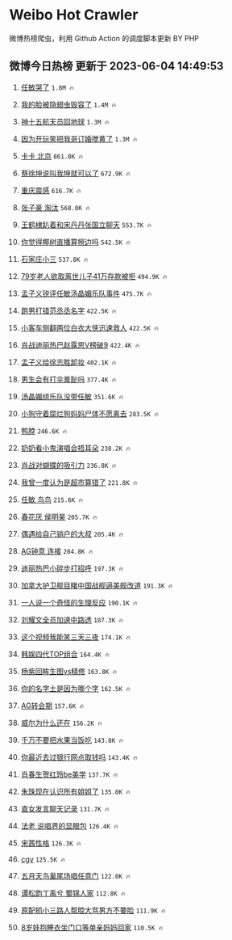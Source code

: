 # Weibo Hot Crawler 



微博热榜爬虫，利用 Github Action 的调度脚本更新 BY PHP 


## 微博今日热榜 更新于 2023-06-04 14:49:53 
1. [任敏哭了](https://s.weibo.com/weibo?q=%E4%BB%BB%E6%95%8F%E5%93%AD%E4%BA%86&t=31&band_rank=1&Refer=top) `1.8M 🔥` 

1. [我的脸被隐翅虫毁容了](https://s.weibo.com/weibo?q=%23%E6%88%91%E7%9A%84%E8%84%B8%E8%A2%AB%E9%9A%90%E7%BF%85%E8%99%AB%E6%AF%81%E5%AE%B9%E4%BA%86%23&t=31&band_rank=2&Refer=top) `1.4M 🔥` 

1. [神十五航天员回地球](https://s.weibo.com/weibo?q=%23%E7%A5%9E%E5%8D%81%E4%BA%94%E8%88%AA%E5%A4%A9%E5%91%98%E5%9B%9E%E5%9C%B0%E7%90%83%23&t=31&band_rank=3&Refer=top) `1.3M 🔥` 

1. [因为开玩笑把我哥订婚搅黄了](https://s.weibo.com/weibo?q=%23%E5%9B%A0%E4%B8%BA%E5%BC%80%E7%8E%A9%E7%AC%91%E6%8A%8A%E6%88%91%E5%93%A5%E8%AE%A2%E5%A9%9A%E6%90%85%E9%BB%84%E4%BA%86%23&t=31&band_rank=4&Refer=top) `1.3M 🔥` 

1. [卡卡 北京](https://s.weibo.com/weibo?q=%E5%8D%A1%E5%8D%A1%20%E5%8C%97%E4%BA%AC&t=31&band_rank=5&Refer=top) `861.0K 🔥` 

1. [蔡徐坤说叫我坤就可以了](https://s.weibo.com/weibo?q=%23%E8%94%A1%E5%BE%90%E5%9D%A4%E8%AF%B4%E5%8F%AB%E6%88%91%E5%9D%A4%E5%B0%B1%E5%8F%AF%E4%BB%A5%E4%BA%86%23&t=31&band_rank=6&Refer=top) `672.9K 🔥` 

1. [重庆震感](https://s.weibo.com/weibo?q=%E9%87%8D%E5%BA%86%E9%9C%87%E6%84%9F&t=31&band_rank=7&Refer=top) `616.7K 🔥` 

1. [张子豪 淘汰](https://s.weibo.com/weibo?q=%E5%BC%A0%E5%AD%90%E8%B1%AA%20%E6%B7%98%E6%B1%B0&t=31&band_rank=8&Refer=top) `568.0K 🔥` 

1. [王鹤棣趴着和宋丹丹张国立聊天](https://s.weibo.com/weibo?q=%23%E7%8E%8B%E9%B9%A4%E6%A3%A3%E8%B6%B4%E7%9D%80%E5%92%8C%E5%AE%8B%E4%B8%B9%E4%B8%B9%E5%BC%A0%E5%9B%BD%E7%AB%8B%E8%81%8A%E5%A4%A9%23&t=31&band_rank=9&Refer=top) `553.7K 🔥` 

1. [你觉得椰树直播算擦边吗](https://s.weibo.com/weibo?q=%23%E4%BD%A0%E8%A7%89%E5%BE%97%E6%A4%B0%E6%A0%91%E7%9B%B4%E6%92%AD%E7%AE%97%E6%93%A6%E8%BE%B9%E5%90%97%23&t=31&band_rank=10&Refer=top) `542.5K 🔥` 

1. [石家庄小三](https://s.weibo.com/weibo?q=%E7%9F%B3%E5%AE%B6%E5%BA%84%E5%B0%8F%E4%B8%89&t=31&band_rank=11&Refer=top) `537.8K 🔥` 

1. [79岁老人欲取离世儿子41万存款被拒](https://s.weibo.com/weibo?q=%2379%E5%B2%81%E8%80%81%E4%BA%BA%E6%AC%B2%E5%8F%96%E7%A6%BB%E4%B8%96%E5%84%BF%E5%AD%9041%E4%B8%87%E5%AD%98%E6%AC%BE%E8%A2%AB%E6%8B%92%23&t=31&band_rank=12&Refer=top) `494.9K 🔥` 

1. [孟子义锐评任敏汤晶媚乐队事件](https://s.weibo.com/weibo?q=%23%E5%AD%9F%E5%AD%90%E4%B9%89%E9%94%90%E8%AF%84%E4%BB%BB%E6%95%8F%E6%B1%A4%E6%99%B6%E5%AA%9A%E4%B9%90%E9%98%9F%E4%BA%8B%E4%BB%B6%23&t=31&band_rank=13&Refer=top) `475.7K 🔥` 

1. [跑男打错范丞丞名字](https://s.weibo.com/weibo?q=%23%E8%B7%91%E7%94%B7%E6%89%93%E9%94%99%E8%8C%83%E4%B8%9E%E4%B8%9E%E5%90%8D%E5%AD%97%23&t=31&band_rank=14&Refer=top) `422.5K 🔥` 

1. [小客车侧翻两位白衣大侠迅速救人](https://s.weibo.com/weibo?q=%23%E5%B0%8F%E5%AE%A2%E8%BD%A6%E4%BE%A7%E7%BF%BB%E4%B8%A4%E4%BD%8D%E7%99%BD%E8%A1%A3%E5%A4%A7%E4%BE%A0%E8%BF%85%E9%80%9F%E6%95%91%E4%BA%BA%23&t=31&band_rank=15&Refer=top) `422.5K 🔥` 

1. [肖战迪丽热巴赵露思V榜破9](https://s.weibo.com/weibo?q=%23%E8%82%96%E6%88%98%E8%BF%AA%E4%B8%BD%E7%83%AD%E5%B7%B4%E8%B5%B5%E9%9C%B2%E6%80%9DV%E6%A6%9C%E7%A0%B49%23&t=31&band_rank=16&Refer=top) `422.4K 🔥` 

1. [孟子义给徐志胜卸妆](https://s.weibo.com/weibo?q=%E5%AD%9F%E5%AD%90%E4%B9%89%E7%BB%99%E5%BE%90%E5%BF%97%E8%83%9C%E5%8D%B8%E5%A6%86&t=31&band_rank=17&Refer=top) `402.1K 🔥` 

1. [男生会有打伞羞耻吗](https://s.weibo.com/weibo?q=%23%E7%94%B7%E7%94%9F%E4%BC%9A%E6%9C%89%E6%89%93%E4%BC%9E%E7%BE%9E%E8%80%BB%E5%90%97%23&t=31&band_rank=18&Refer=top) `377.4K 🔥` 

1. [汤晶媚组乐队没带任敏](https://s.weibo.com/weibo?q=%E6%B1%A4%E6%99%B6%E5%AA%9A%E7%BB%84%E4%B9%90%E9%98%9F%E6%B2%A1%E5%B8%A6%E4%BB%BB%E6%95%8F&t=31&band_rank=19&Refer=top) `351.6K 🔥` 

1. [小狗守着腐烂狗妈妈尸体不愿离去](https://s.weibo.com/weibo?q=%23%E5%B0%8F%E7%8B%97%E5%AE%88%E7%9D%80%E8%85%90%E7%83%82%E7%8B%97%E5%A6%88%E5%A6%88%E5%B0%B8%E4%BD%93%E4%B8%8D%E6%84%BF%E7%A6%BB%E5%8E%BB%23&t=31&band_rank=20&Refer=top) `283.5K 🔥` 

1. [鸭脖](https://s.weibo.com/weibo?q=%E9%B8%AD%E8%84%96&t=31&band_rank=21&Refer=top) `246.6K 🔥` 

1. [奶奶看小鬼演唱会捂耳朵](https://s.weibo.com/weibo?q=%23%E5%A5%B6%E5%A5%B6%E7%9C%8B%E5%B0%8F%E9%AC%BC%E6%BC%94%E5%94%B1%E4%BC%9A%E6%8D%82%E8%80%B3%E6%9C%B5%23&t=31&band_rank=22&Refer=top) `238.2K 🔥` 

1. [肖战对蝴蝶的吸引力](https://s.weibo.com/weibo?q=%23%E8%82%96%E6%88%98%E5%AF%B9%E8%9D%B4%E8%9D%B6%E7%9A%84%E5%90%B8%E5%BC%95%E5%8A%9B%23&t=31&band_rank=23&Refer=top) `236.8K 🔥` 

1. [我曾一度认为是超市算错了](https://s.weibo.com/weibo?q=%E6%88%91%E6%9B%BE%E4%B8%80%E5%BA%A6%E8%AE%A4%E4%B8%BA%E6%98%AF%E8%B6%85%E5%B8%82%E7%AE%97%E9%94%99%E4%BA%86&t=31&band_rank=24&Refer=top) `221.8K 🔥` 

1. [任敏 鸟鸟](https://s.weibo.com/weibo?q=%E4%BB%BB%E6%95%8F%20%E9%B8%9F%E9%B8%9F&t=31&band_rank=25&Refer=top) `215.6K 🔥` 

1. [春花厌 侯明昊](https://s.weibo.com/weibo?q=%E6%98%A5%E8%8A%B1%E5%8E%8C%20%E4%BE%AF%E6%98%8E%E6%98%8A&t=31&band_rank=26&Refer=top) `205.7K 🔥` 

1. [偶遇给自己销户的大叔](https://s.weibo.com/weibo?q=%E5%81%B6%E9%81%87%E7%BB%99%E8%87%AA%E5%B7%B1%E9%94%80%E6%88%B7%E7%9A%84%E5%A4%A7%E5%8F%94&t=31&band_rank=27&Refer=top) `205.4K 🔥` 

1. [AG钟意 连接](https://s.weibo.com/weibo?q=AG%E9%92%9F%E6%84%8F%20%E8%BF%9E%E6%8E%A5&t=31&band_rank=28&Refer=top) `204.8K 🔥` 

1. [迪丽热巴小碎步打招呼](https://s.weibo.com/weibo?q=%23%E8%BF%AA%E4%B8%BD%E7%83%AD%E5%B7%B4%E5%B0%8F%E7%A2%8E%E6%AD%A5%E6%89%93%E6%8B%9B%E5%91%BC%23&t=31&band_rank=29&Refer=top) `197.3K 🔥` 

1. [加拿大护卫舰目睹中国战舰逼美舰改道](https://s.weibo.com/weibo?q=%23%E5%8A%A0%E6%8B%BF%E5%A4%A7%E6%8A%A4%E5%8D%AB%E8%88%B0%E7%9B%AE%E7%9D%B9%E4%B8%AD%E5%9B%BD%E6%88%98%E8%88%B0%E9%80%BC%E7%BE%8E%E8%88%B0%E6%94%B9%E9%81%93%23&t=31&band_rank=30&Refer=top) `191.3K 🔥` 

1. [一人说一个奇怪的生理反应](https://s.weibo.com/weibo?q=%E4%B8%80%E4%BA%BA%E8%AF%B4%E4%B8%80%E4%B8%AA%E5%A5%87%E6%80%AA%E7%9A%84%E7%94%9F%E7%90%86%E5%8F%8D%E5%BA%94&t=31&band_rank=31&Refer=top) `190.1K 🔥` 

1. [刘耀文全员加速中路透](https://s.weibo.com/weibo?q=%E5%88%98%E8%80%80%E6%96%87%E5%85%A8%E5%91%98%E5%8A%A0%E9%80%9F%E4%B8%AD%E8%B7%AF%E9%80%8F&t=31&band_rank=32&Refer=top) `187.3K 🔥` 

1. [这个视频我能笑三天三夜](https://s.weibo.com/weibo?q=%E8%BF%99%E4%B8%AA%E8%A7%86%E9%A2%91%E6%88%91%E8%83%BD%E7%AC%91%E4%B8%89%E5%A4%A9%E4%B8%89%E5%A4%9C&t=31&band_rank=33&Refer=top) `174.1K 🔥` 

1. [韩娱四代TOP组合](https://s.weibo.com/weibo?q=%23%E9%9F%A9%E5%A8%B1%E5%9B%9B%E4%BB%A3TOP%E7%BB%84%E5%90%88%23&t=31&band_rank=34&Refer=top) `164.4K 🔥` 

1. [杨紫回眸生图vs精修](https://s.weibo.com/weibo?q=%23%E6%9D%A8%E7%B4%AB%E5%9B%9E%E7%9C%B8%E7%94%9F%E5%9B%BEvs%E7%B2%BE%E4%BF%AE%23&t=31&band_rank=35&Refer=top) `163.8K 🔥` 

1. [你的名字土是因为哪个字](https://s.weibo.com/weibo?q=%23%E4%BD%A0%E7%9A%84%E5%90%8D%E5%AD%97%E5%9C%9F%E6%98%AF%E5%9B%A0%E4%B8%BA%E5%93%AA%E4%B8%AA%E5%AD%97%23&t=31&band_rank=36&Refer=top) `162.5K 🔥` 

1. [AG转会期](https://s.weibo.com/weibo?q=AG%E8%BD%AC%E4%BC%9A%E6%9C%9F&t=31&band_rank=37&Refer=top) `157.6K 🔥` 

1. [威尔为什么还在](https://s.weibo.com/weibo?q=%E5%A8%81%E5%B0%94%E4%B8%BA%E4%BB%80%E4%B9%88%E8%BF%98%E5%9C%A8&t=31&band_rank=38&Refer=top) `156.2K 🔥` 

1. [千万不要把水果当饭吃](https://s.weibo.com/weibo?q=%23%E5%8D%83%E4%B8%87%E4%B8%8D%E8%A6%81%E6%8A%8A%E6%B0%B4%E6%9E%9C%E5%BD%93%E9%A5%AD%E5%90%83%23&t=31&band_rank=39&Refer=top) `143.8K 🔥` 

1. [你最近去过银行网点取钱吗](https://s.weibo.com/weibo?q=%23%E4%BD%A0%E6%9C%80%E8%BF%91%E5%8E%BB%E8%BF%87%E9%93%B6%E8%A1%8C%E7%BD%91%E7%82%B9%E5%8F%96%E9%92%B1%E5%90%97%23&t=31&band_rank=40&Refer=top) `143.4K 🔥` 

1. [肖春生贺红玲be美学](https://s.weibo.com/weibo?q=%23%E8%82%96%E6%98%A5%E7%94%9F%E8%B4%BA%E7%BA%A2%E7%8E%B2be%E7%BE%8E%E5%AD%A6%23&t=31&band_rank=41&Refer=top) `137.7K 🔥` 

1. [朱珠现在认识所有姐姐了](https://s.weibo.com/weibo?q=%23%E6%9C%B1%E7%8F%A0%E7%8E%B0%E5%9C%A8%E8%AE%A4%E8%AF%86%E6%89%80%E6%9C%89%E5%A7%90%E5%A7%90%E4%BA%86%23&t=31&band_rank=42&Refer=top) `135.0K 🔥` 

1. [直女发言聊天记录](https://s.weibo.com/weibo?q=%E7%9B%B4%E5%A5%B3%E5%8F%91%E8%A8%80%E8%81%8A%E5%A4%A9%E8%AE%B0%E5%BD%95&t=31&band_rank=43&Refer=top) `131.7K 🔥` 

1. [法老 说唱界的显眼包](https://s.weibo.com/weibo?q=%E6%B3%95%E8%80%81%20%E8%AF%B4%E5%94%B1%E7%95%8C%E7%9A%84%E6%98%BE%E7%9C%BC%E5%8C%85&t=31&band_rank=44&Refer=top) `126.4K 🔥` 

1. [宋茜性格](https://s.weibo.com/weibo?q=%23%E5%AE%8B%E8%8C%9C%E6%80%A7%E6%A0%BC%23&t=31&band_rank=45&Refer=top) `126.3K 🔥` 

1. [cgv](https://s.weibo.com/weibo?q=cgv&t=31&band_rank=46&Refer=top) `125.5K 🔥` 

1. [五月天鸟巢尾场唱任意门](https://s.weibo.com/weibo?q=%E4%BA%94%E6%9C%88%E5%A4%A9%E9%B8%9F%E5%B7%A2%E5%B0%BE%E5%9C%BA%E5%94%B1%E4%BB%BB%E6%84%8F%E9%97%A8&t=31&band_rank=47&Refer=top) `122.0K 🔥` 

1. [谭松韵丁禹兮 蜀锦人家](https://s.weibo.com/weibo?q=%E8%B0%AD%E6%9D%BE%E9%9F%B5%E4%B8%81%E7%A6%B9%E5%85%AE%20%E8%9C%80%E9%94%A6%E4%BA%BA%E5%AE%B6&t=31&band_rank=48&Refer=top) `112.8K 🔥` 

1. [原配抓小三路人帮腔大骂男方不要脸](https://s.weibo.com/weibo?q=%23%E5%8E%9F%E9%85%8D%E6%8A%93%E5%B0%8F%E4%B8%89%E8%B7%AF%E4%BA%BA%E5%B8%AE%E8%85%94%E5%A4%A7%E9%AA%82%E7%94%B7%E6%96%B9%E4%B8%8D%E8%A6%81%E8%84%B8%23&t=31&band_rank=49&Refer=top) `111.9K 🔥` 

1. [8岁娃抱睡衣坐门口等单亲妈妈回家](https://s.weibo.com/weibo?q=%238%E5%B2%81%E5%A8%83%E6%8A%B1%E7%9D%A1%E8%A1%A3%E5%9D%90%E9%97%A8%E5%8F%A3%E7%AD%89%E5%8D%95%E4%BA%B2%E5%A6%88%E5%A6%88%E5%9B%9E%E5%AE%B6%23&t=31&band_rank=50&Refer=top) `110.5K 🔥` 

